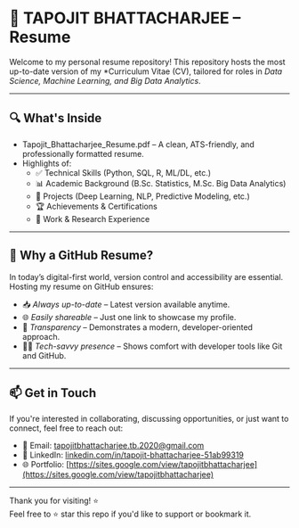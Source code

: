 # 📄 TAPOJIT BHATTACHARJEE – Resume

Welcome to my personal resume repository! This repository hosts the most up-to-date version of my *Curriculum Vitae (CV), tailored for roles in *Data Science, Machine Learning, and Big Data Analytics*.

---

## 🔍 What's Inside
- Tapojit_Bhattacharjee_Resume.pdf – A clean, ATS-friendly, and professionally formatted resume.
- Highlights of:
  - ✅ Technical Skills (Python, SQL, R, ML/DL, etc.)
  - 📊 Academic Background (B.Sc. Statistics, M.Sc. Big Data Analytics)
  - 🧠 Projects (Deep Learning, NLP, Predictive Modeling, etc.)
  - 🏆 Achievements & Certifications
  - 📌 Work & Research Experience

---

## 🚀 Why a GitHub Resume?

In today’s digital-first world, version control and accessibility are essential. Hosting my resume on GitHub ensures:

- 📥 *Always up-to-date* – Latest version available anytime.
- 🌐 *Easily shareable* – Just one link to showcase my profile.
- 🧠 *Transparency* – Demonstrates a modern, developer-oriented approach.
- 👨‍💻 *Tech-savvy presence* – Shows comfort with developer tools like Git and GitHub.

---

## 📫 Get in Touch

If you're interested in collaborating, discussing opportunities, or just want to connect, feel free to reach out:

- 📧 Email: tapojitbhattacharjee.tb.2020@gmail.com  
- 💼 LinkedIn: [linkedin.com/in/tapojit-bhattacharjee-51ab99319](https://www.linkedin.com/in/tapojit-bhattacharjee-51ab99319)  
- 🌐 Portfolio: [https://sites.google.com/view/tapojitbhattacharjee](https://sites.google.com/view/tapojitbhattacharjee)

---

Thank you for visiting! ⭐  
Feel free to ⭐ star this repo if you'd like to support or bookmark it.
